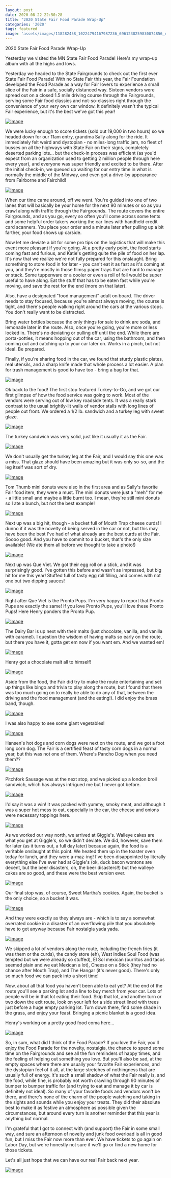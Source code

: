 ```yaml
---
layout: post
date: 2020-08-22 22:50:28
title: "2020 State Fair Food Parade Wrap-Up"
categories: '2020'
tags: featured
image: 'assets/images/118282458_10224794167987236_6961238259830074856_n_10224794167947235.jpg'
---
```


2020 State Fair Food Parade Wrap-Up

Yesterday we visited the MN State Fair Food Parade! Here's my wrap-up album with all the highs and lows.

Yesterday we headed to the State Fairgrounds to check out the first ever State Fair Food Parade! With no State Fair this year, the Fair Foundation developed the Food Parade as a way for Fair lovers to experience a small slice of the Fair in a safe, socially distanced way. Sixteen vendors were spread out on a closed 1.5 mile driving course through the Fairgrounds, serving some Fair food classics and not-so-classics right through the convenience of your very own car window. It definitely wasn't the typical Fair experience, but it's the best we've got this year!

[![image](/assets/images/118282458_10224794167987236_6961238259830074856_n_10224794167947235.jpg)](/assets/images/118282458_10224794167987236_6961238259830074856_n_10224794167947235.jpg)

We were lucky enough to score tickets (sold out 19,000 in two hours) so we headed down for our 11am entry, grandma Sally along for the ride. It immediately felt weird and dystopian - no miles-long traffic jam, no fleet of busses on all the highways with State Fair on their signs, completely deserted parking lots... but the check-in process was efficient (as you'd expect from an organization used to getting 2 million people through here every year), and everyone was super friendly and excited to be there. After the initial check-in, we queued up waiting for our entry time in what is normally the middle of the Midway, and even got a drive-by appearance from Fairborne and Fairchild!

[![image](/assets/images/118304880_10224794174427397_994137715330202791_n_10224794174387396.jpg)](/assets/images/118304880_10224794174427397_994137715330202791_n_10224794174387396.jpg)

When our time came around, off we went. You're guided into one of two lanes that will basically be your home for the next 90 minutes or so as you crawl along with traffic through the Fairgrounds. The route covers the entire Fairgrounds, and as you go, every so often you'll come across some tents and some helpful order takers working the car lines with handheld credit card scanners. You place your order and a minute later after pulling up a bit farther, your food shows up carside.

Now let me deviate a bit for some pro tips on the logistics that will make this event more pleasant if you're going. At a pretty early point, the food starts coming fast and furious, and Katie's getting quite the pile of food on her lap. It's now that we realize we're not fully prepared for this onslaught. Bring something to store food in for later - you can't eat it as fast as it's coming at you, and they're mostly in those flimsy paper trays that are hard to manage or stack. Some tupperware or a cooler or even a roll of foil would be super useful to have along. Eat the stuff that has to be eaten fast while you're moving, and save the rest for the end (more on that later).

Also, have a designated "food management" adult on board. The driver needs to stay focused, because you're almost always moving, the course is tight, and there's people walking right around the cars at the various stops. You don't really want to be distracted. 

Bring water bottles because the only things for sale to drink are soda, and lemonade later in the route. Also, once you're going, you're more or less locked in. There's no deviating or pulling off until the end. While there are porta-potties, it means hopping out of the car, using the bathroom, and then coming out and catching up to your car later on. Works in a pinch, but not ideal. Be prepared.

Finally, if you're sharing food in the car, we found that sturdy plastic plates, real utensils, and a sharp knife made that whole process a lot easier. A plan for trash management is good to have too - bring a bag for that.

[![image](/assets/images/118287417_10224794181507574_6925720512941882610_n_10224794181387571.jpg)](/assets/images/118287417_10224794181507574_6925720512941882610_n_10224794181387571.jpg)

Ok back to the food! The first stop featured Turkey-to-Go, and we got our first glimpse of how the food service was going to work. Most of the vendors were serving out of low key roadside tents. It was a really stark contrast to the usual brightly-lit walls of vendor stalls with long lines of people out front. We ordered a 1/2 lb. sandwich and a turkey leg with sweet glaze.

[![image](/assets/images/118282935_10224794180107539_8378213041728336847_n_10224794179947535.jpg)](/assets/images/118282935_10224794180107539_8378213041728336847_n_10224794179947535.jpg)

The turkey sandwich was very solid, just like it usually it as the Fair.

[![image](/assets/images/118345562_10224794180387546_4651847971021814964_n_10224794180267543.jpg)](/assets/images/118345562_10224794180387546_4651847971021814964_n_10224794180267543.jpg)

We don't usually get the turkey leg at the Fair, and I would say this one was a miss. That glaze should have been amazing but it was only so-so, and the leg itself was sort of dry.

[![image](/assets/images/118353514_10224794183227617_8689960817612118743_n_10224794183187616.jpg)](/assets/images/118353514_10224794183227617_8689960817612118743_n_10224794183187616.jpg)

Tom Thumb mini donuts were also in the first area and as Sally's favorite Fair food item, they were a must. The mini donuts were just a "meh" for me - a little small and maybe a little burnt too. I mean, they're still mini donuts so I ate a bunch, but not the best example!

[![image](/assets/images/118405294_10224794182787606_906283253784097550_n_10224794182667603.jpg)](/assets/images/118405294_10224794182787606_906283253784097550_n_10224794182667603.jpg)

Next up was a big hit, though - a bucket full of Mouth Trap cheese curds! I dunno if it was the novelty of being served in the car or not, but this may have been the best I've had of what already are the best curds at the Fair. Soooo good. And you have to commit to a bucket, that's the only size available! (We ate them all before we thought to take a photo!)

[![image](/assets/images/118157327_10224794178667503_1652483180565886783_n_10224794178627502.jpg)](/assets/images/118157327_10224794178667503_1652483180565886783_n_10224794178627502.jpg)

Next up was Que Viet. We got their egg roll on a stick, and it was surprisingly good. I've gotten this before and wasn't as impressed, but big hit for me this year! Stuffed full of tasty egg roll filling, and comes with not one but two dipping sauces!

[![image](/assets/images/118294634_10224794179227517_411594108683726163_n_10224794179187516.jpg)](/assets/images/118294634_10224794179227517_411594108683726163_n_10224794179187516.jpg)

Right after Que Viet is the Pronto Pups. I'm very happy to report that Pronto Pups are exactly the same! If you love Pronto Pups, you'll love these Pronto Pups! Here Henry ponders the Pronto Pup.

[![image](/assets/images/118308768_10224794178947510_7505523158399276586_n_10224794178907509.jpg)](/assets/images/118308768_10224794178947510_7505523158399276586_n_10224794178907509.jpg)

The Dairy Bar is up next with their malts (just chocolate, vanilla, and vanilla with caramel). I question the wisdom of having malts so early on the route, but there you have it, gotta get em now if you want em. And we wanted em!

[![image](/assets/images/118307839_10224794180227542_617418707012151939_n_10224794180187541.jpg)](/assets/images/118307839_10224794180227542_617418707012151939_n_10224794180187541.jpg)

Henry got a chocolate malt all to himself!

[![image](/assets/images/118247301_10224794179787531_7570457079378792822_n_10224794179747530.jpg)](/assets/images/118247301_10224794179787531_7570457079378792822_n_10224794179747530.jpg)

Aside from the food, the Fair did try to make the route entertaining and set up things like bingo and trivia to play along the route, but I found that there was too much going on to really be able to do any of that, between the driving and the food management (and the eating!). I did enjoy the brass band, though.

[![image](/assets/images/118382236_10224794182067588_3585088449901160376_n_10224794182027587.jpg)](/assets/images/118382236_10224794182067588_3585088449901160376_n_10224794182027587.jpg)

I was also happy to see some giant vegetables!

[![image](/assets/images/118357331_10224794180947560_5072460722485514177_n_10224794180907559.jpg)](/assets/images/118357331_10224794180947560_5072460722485514177_n_10224794180907559.jpg)

Hansen's hot dogs and corn dogs were next on the route, and we got a foot long corn dog. The Fair is a certified feast of tasty corn dogs in a normal year, but this was not one of them. Where's Pancho Dog when you need them??

[![image](/assets/images/118364322_10224794181267568_8481940437389089074_n_10224794181147565.jpg)](/assets/images/118364322_10224794181267568_8481940437389089074_n_10224794181147565.jpg)

Pitchfork Sausage was at the next stop, and we picked up a london broil sandwich, which has always intrigued me but I never got before.

[![image](/assets/images/118306931_10224794181667578_2091779707019783103_n_10224794181547575.jpg)](/assets/images/118306931_10224794181667578_2091779707019783103_n_10224794181547575.jpg)

I'd say it was a win! It was packed with yummy, smoky meat, and although it was a super hot mess to eat, especially in the car, the cheese and onions were necessary toppings here.

[![image](/assets/images/118277330_10224794182547600_1655920796421397197_n_10224794182507599.jpg)](/assets/images/118277330_10224794182547600_1655920796421397197_n_10224794182507599.jpg)

As we worked our way north, we arrived at Giggle's. Walleye cakes are what you get at Giggle's, so we didn't deviate. We did, however, save them for later (as it turns out, a full day later) because again, the food is a veritable onslaught at this point. We heated them up in the toaster oven today for lunch, and they were a-maz-ing! I've been disappointed by literally everything else I've ever had at Giggle's (ok, duck bacon wontons are decent, but the beer disasters, oh, the beer disasters!!) but the walleye cakes are so good, and these were the best version ever.

[![image](/assets/images/118292537_10224794180707554_8547557531347456486_n_10224794180667553.jpg)](/assets/images/118292537_10224794180707554_8547557531347456486_n_10224794180667553.jpg)

Our final stop was, of course, Sweet Martha's cookies. Again, the bucket is the only choice, so a bucket it was.

[![image](/assets/images/118310015_10224794182747605_3353244840513077516_n_10224794182627602.jpg)](/assets/images/118310015_10224794182747605_3353244840513077516_n_10224794182627602.jpg)

And they were exactly as they always are - which is to say a somewhat overrated cookie in a disaster of an overflowing pile that you absolutely have to get anyway because Fair nostalgia yada yada.

[![image](/assets/images/118297434_10224794183667628_6917115041553105036_n_10224794183627627.jpg)](/assets/images/118297434_10224794183667628_6917115041553105036_n_10224794183627627.jpg)

We skipped a lot of vendors along the route, including the french fries (it was them or the curds), the candy store (eh), West Indies Soul Food (was tempted but we were already so stuffed), El Sol mexican (burritos and tacos seemed plain and we eat Mexican a lot), Cheese on a Stick (they had no chance after Mouth Trap), and The Hangar (it's never good). There's only so much food we can pack into a short time! 

Now, about all that food you haven't been able to eat yet? At the end of the route you'll see a parking lot and a line to buy merch from your car. Lots of people will be in that lot eating their food. Skip that lot, and another turn or two down the exit route, look on your left for a side street lined with trees just before a huge empty parking lot. Turn down there, find some shade in the grass, and enjoy your feast. Bringing a picnic blanket is a good idea.

Henry's working on a pretty good food coma here...

[![image](/assets/images/118323806_10224794183347620_1250338435716170482_n_10224794183307619.jpg)](/assets/images/118323806_10224794183347620_1250338435716170482_n_10224794183307619.jpg)

So, in sum, what did I think of the Food Parade? If you love the Fair, you'll enjoy the Food Parade for the novelty, nostalgia, the chance to spend some time on the Fairgrounds and see all the fun reminders of happy times, and the feeling of helping out something you love. But you'll also be sad, at the empty spaces where there are usually your favorite Fair experiences, and the dystopian feel of it all, at the large stretches of nothingness that are usually full of energy. It's such a small shadow of what the Fair really is, and the food, while fine, is probably not worth crawling through 90 minutes of bumper to bumper traffic for (and trying to eat and manage it by car is definitely not ideal). So many of your favorite foods and vendors won't be there, and there's none of the charm of the people watching and taking in the sights and sounds while you enjoy your treats. They did their absolute best to make it as festive an atmosphere as possible given the circumstances, but around every turn is another reminder that this year is anything but normal. 

I'm grateful that I got to connect with (and support) the Fair in some small way, and sure an afternoon of novelty and junk food overload is all in good fun, but I miss the Fair now more than ever. We have tickets to go again on Labor Day, but we're honestly not sure if we'll go or find a new home for those tickets. 

Let's all just hope that we can have our real Fair back next year.

[![image](/assets/images/118310675_10224794182227592_2889097358549485949_n_10224794182187591.jpg)](/assets/images/118310675_10224794182227592_2889097358549485949_n_10224794182187591.jpg)

